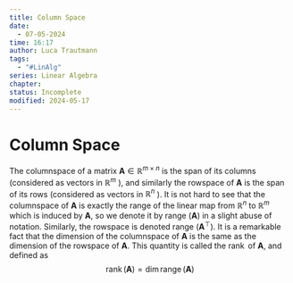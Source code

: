 ```yaml
---
title: Column Space
date:
  - 07-05-2024
time: 16:17
author: Luca Trautmann
tags:
  - "#LinAlg"
series: Linear Algebra
chapter: 
status: Incomplete
modified: 2024-05-17
---
```

# Column Space

The columnspace of a matrix $\mathbf{A} \in \mathbb{R}^{m \times n}$ is the span of its columns (considered as vectors in $\mathbb{R}^m$ ), and similarly the rowspace of $\mathbf{A}$ is the span of its rows (considered as vectors in $\mathbb{R}^n$ ). It is not hard to see that the columnspace of $\mathbf{A}$ is exactly the range of the linear map from $\mathbb{R}^n$ to $\mathbb{R}^m$ which is induced by $\mathbf{A}$, so we denote it by range $(\mathbf{A})$ in a slight abuse of notation. Similarly, the rowspace is denoted range $\left(\mathbf{A}^{\top}\right)$.
It is a remarkable fact that the dimension of the columnspace of $\mathbf{A}$ is the same as the dimension of the rowspace of $\mathbf{A}$. This quantity is called the $\operatorname{rank}$ of $\mathbf{A}$, and defined as
$$
\operatorname{rank}(\mathbf{A})=\operatorname{dim} \operatorname{range}(\mathbf{A})
$$


